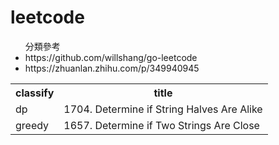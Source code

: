 # leetcode

<ul>
分類參考
    <li>https://github.com/willshang/go-leetcode</li>
    <li>https://zhuanlan.zhihu.com/p/349940945</li>
</ul>

<table>
    <tr>
        <th>classify</th>
        <th>title</th>
    </tr>
    <tr>
        <td>dp</td>
        <td>1704. Determine if String Halves Are Alike</td>
    </tr>
    <tr>
        <td>greedy</td>
        <td>1657. Determine if Two Strings Are Close</td>
    </tr>
</table>

